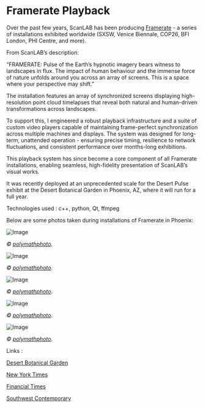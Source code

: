 # Framerate Playback

Over the past few years, ScanLAB has been producing [Framerate](https://scanlabprojects.co.uk/projects/pulse-of-the-earth/) - a series of installations exhibited worldwide (SXSW, Venice Biennale, COP26, BFI London, PHI Centre, and more).

From ScanLAB’s description:

“FRAMERATE: Pulse of the Earth’s hypnotic imagery bears witness to landscapes in flux. The impact of human behaviour and the immense force of nature unfolds around you across an array of screens. This is a space where your perspective may shift.”

The installation features an array of synchronized screens displaying high-resolution point cloud timelapses that reveal both natural and human-driven transformations across landscapes.

To support this, I engineered a robust playback infrastructure and a suite of custom video players capable of maintaining frame-perfect synchronization across multiple machines and displays. The system was designed for long-term, unattended operation - ensuring precise timing, resilience to network fluctuations, and consistent performance over months-long exhibitions.

This playback system has since become a core component of all Framerate installations, enabling seamless, high-fidelity presentation of ScanLAB’s visual works.

It was recently deployed at an unprecedented scale for the Desert Pulse exhibit at the Desert Botanical Garden in Phoenix, AZ, where it will run for a full year.

Technologies used : c++, python, Qt, ffmpeg

Below are some photos taken during installations of Framerate in Phoenix: 

![Image](..\Images\ScanLAB\Framerate\ScanLABProjects_Opening_Gallery_RPW_Portrait_5.jpg)

*© [polymathphoto](https://www.instagram.com/polymathphoto).*

![Image](..\Images\ScanLAB\Framerate\ScanLABProjects_Opening_Gallery_2.jpg)

*© [polymathphoto](https://www.instagram.com/polymathphoto).*

![Image](..\Images\ScanLAB\Framerate\ScanLABProjects_Opening_Gallery_5.jpg)

*© [polymathphoto](https://www.instagram.com/polymathphoto).*

![Image](..\Images\ScanLAB\Framerate\ScanLABProjects_Opening_Calyx_RPW_Portrait_1.jpg)

*© [polymathphoto](https://www.instagram.com/polymathphoto).*

![Image](..\Images\ScanLAB\Framerate\ScanLABProjects_Opening_Horizon_RPW_Portrait_4.jpg)

*© [polymathphoto](https://www.instagram.com/polymathphoto).*


Links : 

[Desert Botanical Garden](https://dbg.org/desertpulse/)

[New York Times](https://www.nytimes.com/2025/10/15/arts/design/climate-change-art-museum.html)

[Financial Times](https://www.ft.com/content/d9df8e76-f2d9-4069-b494-140e993fce9f)

[Southwest Contemporary](https://southwestcontemporary.com/scanlab-projects-framerate-desert-pulse/)